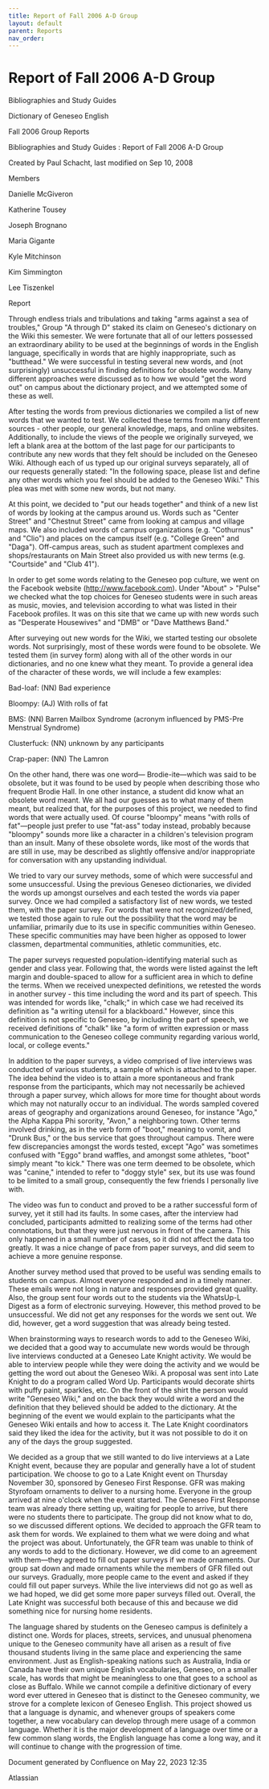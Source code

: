 ```yaml
---
title: Report of Fall 2006 A-D Group
layout: default
parent: Reports
nav_order:
---
```


# Report of Fall 2006 A-D Group

Bibliographies and Study Guides

Dictionary of Geneseo English

Fall 2006 Group Reports

Bibliographies and Study Guides : Report of Fall 2006 A-D Group

Created by  Paul Schacht, last modified on Sep 10, 2008

Members

Danielle McGiveron

Katherine Tousey

Joseph Brognano

Maria Gigante

Kyle Mitchinson

Kim Simmington

Lee  Tiszenkel

Report

Through endless trials and tribulations and taking &quot;arms against a sea of troubles,&quot; Group &quot;A through D&quot; staked its claim on Geneseo's dictionary on the Wiki this semester.  We were fortunate that all of our letters possessed an extraordinary ability to be used at the beginnings of words in the English language, specifically in words that are highly inappropriate, such as &quot;butthead.&quot;  We were successful in testing several new words, and (not surprisingly) unsuccessful in finding definitions for obsolete words.  Many different approaches were discussed as to how we would &quot;get the word out&quot; on campus about the dictionary project, and we attempted some of these as well.

After testing the words from previous dictionaries we compiled a list of new words that we wanted to test.  We collected these terms from many different sources - other people, our general knowledge, maps, and online websites.  Additionally, to include the views of the people we originally surveyed, we left a blank area at the bottom of the last page for our participants to contribute any new words that they felt should be included on the Geneseo Wiki.  Although each of us typed up our original surveys separately, all of our requests generally stated: &quot;In the following space, please list and define any other words which you feel should be added to the Geneseo Wiki.&quot;  This plea was met with some new words, but not many.

At this point, we decided to &quot;put our heads together&quot; and think of a new list of words by looking at the campus around us.  Words such as &quot;Center Street&quot; and &quot;Chestnut Street&quot; came from looking at campus and village maps.  We also included words of campus organizations (e.g. &quot;Cothurnus&quot; and &quot;Clio&quot;) and places on the campus itself (e.g. &quot;College Green&quot; and &quot;Daga&quot;).  Off-campus areas, such as student apartment complexes and shops/restaurants on Main Street also provided us with new terms (e.g. &quot;Courtside&quot; and &quot;Club 41&quot;).  

In order to get some words relating to the Geneseo pop culture, we went on the Facebook website (http://www.facebook.com).  Under &quot;About&quot; &gt; &quot;Pulse&quot; we checked what the top choices for Geneseo students were in such areas as music, movies, and television according to what was listed in their Facebook profiles.  It was on this site that we came up with new words such as &quot;Desperate Housewives&quot; and &quot;DMB&quot; or &quot;Dave Matthews Band.&quot;

After surveying out new words for the Wiki, we started testing our obsolete words.  Not surprisingly, most of these words were found to be obsolete.  We tested them (in survey form) along with all of the other words in our dictionaries, and no one knew what they meant.  To provide a general idea of the character of these words, we will include a few examples:

Bad-loaf: (NN) Bad experience

Bloompy: (AJ) With rolls of fat

BMS: (NN) Barren Mailbox Syndrome (acronym influenced by PMS-Pre Menstrual Syndrome)

Clusterfuck: (NN) unknown by any participants

Crap-paper: (NN) The Lamron

On the other hand, there was one word— Brodie-ite—which was said to be obsolete, but it was found to be used by people when describing those who frequent Brodie Hall.  In one other instance, a student did know what an obsolete word meant.  We all had our guesses as to what many of them meant, but realized that, for the purposes of this project, we needed to find words that were actually used.  Of course &quot;bloompy&quot; means &quot;with rolls of fat&quot;—people just prefer to use &quot;fat-ass&quot; today instead, probably because &quot;bloompy&quot; sounds more like a character in a children's television program than an insult.  Many of these obsolete words, like most of the words that are still in use, may be described as slightly offensive and/or inappropriate for conversation with any upstanding individual.  

We tried to vary our survey methods, some of which were successful and some unsuccessful.  Using the previous Geneseo dictionaries, we divided the words up amongst ourselves and each tested the words via paper survey.  Once we had compiled a satisfactory list of new words, we tested them, with the paper survey.  For words that were not recognized/defined, we tested those again to rule out the possibility that the word may be unfamiliar, primarily due to its use in specific communities within Geneseo.  These specific communities may have been higher as opposed to lower classmen, departmental communities, athletic communities, etc.

The paper surveys requested population-identifying material such as gender and class year.  Following that, the words were listed against the left margin and double-spaced to allow for a sufficient area in which to define the terms.  When we received unexpected definitions, we retested the words in another survey - this time including the word and its part of speech.  This was intended for words like, &quot;chalk;&quot; in which case we had received its definition as &quot;a writing utensil for a blackboard.&quot;  However, since this definition is not specific to Geneseo, by including the part of speech, we received definitions of &quot;chalk&quot; like &quot;a form of written expression or mass communication to the Geneseo college community regarding various world, local, or college events.&quot;   

In addition to the paper surveys, a video comprised of live interviews was conducted of various students, a sample of which is attached to the paper.  The idea behind the video is to attain a more spontaneous and frank response from the participants, which may not necessarily be achieved through a paper survey, which allows for more time for thought about words which may not naturally occur to an individual.  The words sampled covered areas of geography and organizations around Geneseo, for instance &quot;Ago,&quot; the Alpha Kappa Phi sorority, &quot;Avon,&quot; a neighboring town.  Other terms involved drinking, as in the verb form of &quot;boot,&quot; meaning to vomit, and &quot;Drunk Bus,&quot; or the bus service that goes throughout campus.  There were few discrepancies amongst the words tested, except &quot;Ago&quot; was sometimes confused with &quot;Eggo&quot; brand waffles, and amongst some athletes, &quot;boot&quot; simply meant &quot;to kick.&quot; There was one term deemed to be obsolete, which was &quot;canine,&quot; intended to refer to &quot;doggy style&quot; sex, but its use was found to be limited to a small group, consequently the few friends I personally live with.

The video was fun to conduct and proved to be a rather successful form of survey, yet it still had its faults.  In some cases, after the interview had concluded, participants admitted to realizing some of the terms had other connotations, but that they were just nervous in front of the camera.  This only happened in a small number of cases, so it did not affect the data too greatly.  It was a nice change of pace from paper surveys, and did seem to achieve a more genuine response. 

Another survey method used that proved to be useful was sending emails to students on campus.  Almost everyone responded and in a timely manner.   These emails were not long in nature and responses provided great quality.  Also, the group sent four words out to the students via the WhatsUp-L Digest as a form of electronic surveying.  However, this method proved to be unsuccessful.  We did not get any responses for the words we sent out.  We did, however, get a word suggestion that was already being tested.

When brainstorming ways to research words to add to the Geneseo Wiki, we decided that a good way to accumulate new words would be through live interviews conducted at a Geneseo Late Knight activity.  We would be able to interview people while they were doing the activity and we would be getting the word out about the Geneseo Wiki.  A proposal was sent into Late Knight to do a program called Word Up.  Participants would decorate shirts with puffy paint, sparkles, etc.  On the front of the shirt the person would write &quot;Geneseo Wiki,&quot; and on the back they would write a word and the definition that they believed should be added to the dictionary.  At the beginning of the event we would explain to the participants what the Geneseo Wiki entails and how to access it.  The Late Knight coordinators said they liked the idea for the activity, but it was not possible to do it on any of the days the group suggested.

We decided as a group that we still wanted to do live interviews at a Late Knight event, because they are popular and generally have a lot of student participation.  We choose to go to a Late Knight event on Thursday November 30, sponsored by Geneseo First Response.  GFR was making Styrofoam ornaments to deliver to a nursing home.  Everyone in the group arrived at nine o'clock when the event started.  The Geneseo First Response team was already there setting up, waiting for people to arrive, but there were no students there to participate.  The group did not know what to do, so we discussed different options.  We decided to approach the GFR team to ask them for words.  We explained to them what we were doing and what the project was about.  Unfortunately, the GFR team was unable to think of any words to add to the dictionary.  However, we did come to an agreement with them—they agreed to fill out paper surveys if we made ornaments.  Our group sat down and made ornaments while the members of GFR filled out our surveys.  Gradually, more people came to the event and asked if they could fill out paper surveys.  While the live interviews did not go as well as we had hoped, we did get some more paper surveys filled out.  Overall, the Late Knight was successful both because of this and because we did something nice for nursing home residents. 

The language shared by students on the Geneseo campus is definitely a distinct one. Words for places, streets, services, and unusual phenomena unique to the Geneseo community have all arisen as a result of five thousand students living in the same place and experiencing the same environment. Just as English-speaking nations such as Australia, India or Canada have their own unique English vocabularies, Geneseo, on a smaller scale, has words that might be meaningless to one that goes to a school as close as Buffalo. While we cannot compile a definitive dictionary of every word ever uttered in Geneseo that is distinct to the Geneseo community, we strove for a complete lexicon of Geneseo English. This project showed us that a language is dynamic, and whenever groups of speakers come together, a new vocabulary can develop through mere usage of a common language. Whether it is the major development of a language over time or a few common slang words, the English language has come a long way, and it will continue to change with the progression of time.

Document generated by Confluence on May 22, 2023 12:35

Atlassian
